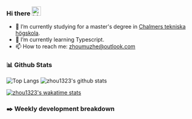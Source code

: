 ### Hi there <img src="https://user-images.githubusercontent.com/1303154/88677602-1635ba80-d120-11ea-84d8-d263ba5fc3c0.gif" width="24px" alt="hi">

- 🔭 I’m currently studying for a master's degree in [Chalmers tekniska högskola](https://www.chalmers.se/).
- 🌱 I’m currently learning Typescript.
- 📫 How to reach me: zhoumuzhe@outlook.com

### 📊 Github Stats

![Top Langs](https://github-readme-stats.vercel.app/api/top-langs/?username=zhou1323&hide=TeX&layout=compact) 
![zhou1323's github stats](https://github-readme-stats.vercel.app/api?username=zhou1323&show_icons=true&hide_title=true&count_private=true)

[![zhou1323's wakatime stats](https://github-readme-stats.vercel.app/api/wakatime?username=zhou1323)](https://github.com/anuraghazra/github-readme-stats)

### ✒️ Weekly development breakdown
<!--START_SECTION:waka-->
<!--END_SECTION:waka-->
